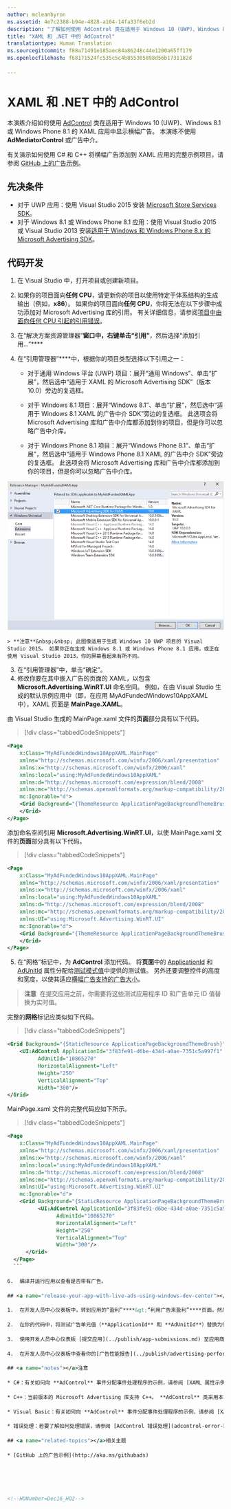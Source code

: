 ```yaml
---
author: mcleanbyron
ms.assetid: 4e7c2388-b94e-4828-a104-14fa33f6eb2d
description: "了解如何使用 AdControl 类在适用于 Windows 10 (UWP)、Windows 8.1 或 Windows Phone 8.1 的 XAML 应用中显示横幅广告。"
title: "XAML 和 .NET 中的 AdControl"
translationtype: Human Translation
ms.sourcegitcommit: f88a71491e185aec84a86248c44e1200a65ff179
ms.openlocfilehash: f68171524fc535c5c4b855305898d56b1731182d

---
```


# <a name="adcontrol-in-xaml-and-net"></a>XAML 和 .NET 中的 AdControl


本演练介绍如何使用 [AdControl](https://msdn.microsoft.com/library/windows/apps/microsoft.advertising.winrt.ui.adcontrol.aspx) 类在适用于 Windows 10 (UWP)、Windows 8.1 或 Windows Phone 8.1 的 XAML 应用中显示横幅广告。 本演练不使用 **AdMediatorControl** 或广告中介。

有关演示如何使用 C# 和 C++ 将横幅广告添加到 XAML 应用的完整示例项目，请参阅 [GitHub 上的广告示例](http://aka.ms/githubads)。

## <a name="prerequisites"></a>先决条件

* 对于 UWP 应用：使用 Visual Studio 2015 安装 [Microsoft Store Services SDK](http://aka.ms/store-em-sdk)。
* 对于 Windows 8.1 或 Windows Phone 8.1 应用：使用 Visual Studio 2015 或 Visual Studio 2013 安装[适用于 Windows 和 Windows Phone 8.x 的 Microsoft Advertising SDK](http://aka.ms/store-8-sdk)。

## <a name="code-development"></a>代码开发

1. 在 Visual Studio 中，打开项目或创建新项目。

2. 如果你的项目面向**任何 CPU**，请更新你的项目以使用特定于体系结构的生成输出（例如，**x86**）。 如果你的项目面向**任何 CPU**，你将无法在以下步骤中成功添加对 Microsoft Advertising 库的引用。 有关详细信息，请参阅[项目中由面向任何 CPU 引起的引用错误](known-issues-for-the-advertising-libraries.md#reference_errors)。

1.  在“解决方案资源管理器”****窗口中，右键单击“引用”****，然后选择“添加引用...”****

2.  在“引用管理器”****中，根据你的项目类型选择以下引用之一：

    -   对于通用 Windows 平台 (UWP) 项目：展开“通用 Windows”、单击“扩展”，然后选中“适用于 XAML 的 Microsoft Advertising SDK”（版本 10.0）旁边的复选框。

    -   对于 Windows 8.1 项目：展开“Windows 8.1”、单击“扩展”，然后选中“适用于 Windows 8.1 XAML 的广告中介 SDK”旁边的复选框。 此选项会将 Microsoft Advertising 库和广告中介库都添加到你的项目，但是你可以忽略广告中介库。

    -   对于 Windows Phone 8.1 项目：展开“Windows Phone 8.1”、单击“扩展”，然后选中“适用于 Windows Phone 8.1 XAML 的广告中介 SDK”旁边的复选框。 此选项会将 Microsoft Advertising 库和广告中介库都添加到你的项目，但是你可以忽略广告中介库。

  ![addreferences](images/13-a84c026e-b283-44f2-8816-f950a1ef89aa.png)

    > **注意**&nbsp;&nbsp; 此图像适用于生成 Windows 10 UWP 项目的 Visual Studio 2015。 如果你正在生成 Windows 8.1 或 Windows Phone 8.1 应用，或正在使用 Visual Studio 2013，你的屏幕看起来有所不同。

3.  在“引用管理器”中，单击“确定”。
4.  修改你要在其中嵌入广告的页面的 XAML，以包含 **Microsoft.Advertising.WinRT.UI** 命名空间。 例如，在由 Visual Studio 生成的默认示例应用中（即，在应用 MyAdFundedWindows10AppXAML 中），XAML 页面是 **MainPage.XAML**。

  由 Visual Studio 生成的 MainPage.xaml 文件的**页面**部分具有以下代码。

  > [!div class="tabbedCodeSnippets"]
  ``` xml
  <Page
      x:Class="MyAdFundedWindows10AppXAML.MainPage"
      xmlns="http://schemas.microsoft.com/winfx/2006/xaml/presentation"
      xmlns:x="http://schemas.microsoft.com/winfx/2006/xaml"
      xmlns:local="using:MyAdFundedWindows10AppXAML"
      xmlns:d="http://schemas.microsoft.com/expression/blend/2008"
      xmlns:mc="http://schemas.openxmlformats.org/markup-compatibility/2006"
      mc:Ignorable="d">
      <Grid Background="{ThemeResource ApplicationPageBackgroundThemeBrush}">
      </Grid>
  </Page>
  ```

  添加命名空间引用 **Microsoft.Advertising.WinRT.UI**，以使 MainPage.xaml 文件的**页面**部分具有以下代码。

  > [!div class="tabbedCodeSnippets"]
  ``` xml
  <Page
      x:Class="MyAdFundedWindows10AppXAML.MainPage"
      xmlns="http://schemas.microsoft.com/winfx/2006/xaml/presentation"
      xmlns:x="http://schemas.microsoft.com/winfx/2006/xaml"
      xmlns:local="using:MyAdFundedWindows10AppXAML"
      xmlns:d="http://schemas.microsoft.com/expression/blend/2008"
      xmlns:mc="http://schemas.openxmlformats.org/markup-compatibility/2006"
      xmlns:UI="using:Microsoft.Advertising.WinRT.UI"
      mc:Ignorable="d">
      <Grid Background="{ThemeResource ApplicationPageBackgroundThemeBrush}">
      </Grid>
  </Page>
  ```

5. 在“网格”标记中，为 **AdControl** 添加代码。 将**页面**中的 [ApplicationId](https://msdn.microsoft.com/library/windows/apps/microsoft.advertising.winrt.ui.adcontrol.applicationid.aspx) 和 [AdUnitId](https://msdn.microsoft.com/library/windows/apps/microsoft.advertising.winrt.ui.adcontrol.adunitid.aspx) 属性分配给[测试模式值](test-mode-values.md)中提供的测试值。 另外还要调整控件的高度和宽度，以使其适应[横幅广告支持的广告大小](supported-ad-sizes-for-banner-ads.md)。

  > **注意**&nbsp;&nbsp;在提交应用之前，你需要将这些测试应用程序 ID 和广告单元 ID 值替换为实时值。

  完整的**网格**标记应类似如下代码。

  > [!div class="tabbedCodeSnippets"]
  ``` xml
  <Grid Background="{StaticResource ApplicationPageBackgroundThemeBrush}">
      <UI:AdControl ApplicationId="3f83fe91-d6be-434d-a0ae-7351c5a997f1"
            AdUnitId="10865270"
            HorizontalAlignment="Left"
            Height="250"
            VerticalAlignment="Top"
            Width="300"/>
  </Grid>
  ```

  MainPage.xaml 文件的完整代码应如下所示。

  > [!div class="tabbedCodeSnippets"]
  ``` xml
  <Page
      x:Class="MyAdFundedWindows10AppXAML.MainPage"
      xmlns="http://schemas.microsoft.com/winfx/2006/xaml/presentation"
      xmlns:x="http://schemas.microsoft.com/winfx/2006/xaml"
      xmlns:local="using:MyAdFundedWindows10AppXAML"
      xmlns:d="http://schemas.microsoft.com/expression/blend/2008"
      xmlns:mc="http://schemas.openxmlformats.org/markup-compatibility/2006"
      xmlns:UI="using:Microsoft.Advertising.WinRT.UI"
      mc:Ignorable="d">
      <Grid Background="{StaticResource ApplicationPageBackgroundThemeBrush}">
            <UI:AdControl ApplicationId="3f83fe91-d6be-434d-a0ae-7351c5a997f1"
                  AdUnitId="10865270"
                  HorizontalAlignment="Left"
                  Height="250"
                  VerticalAlignment="Top"
                  Width="300"/>
        </Grid>
    </Page>
    ```

6.  编译并运行应用以查看是否带有广告。

## <a name="release-your-app-with-live-ads-using-windows-dev-center"></a>使用 Windows 开发人员中心发布带有实时广告的应用

1.  在开发人员中心仪表板中，转到应用的“盈利”****&gt;“利用广告来盈利”****页面，然后[创建独立的 Microsoft Advertising 单元](../publish/monetize-with-ads.md)。 对于广告单元类型，请指定“横幅”****。 记下广告单元 ID 和应用程序 ID。

2.  在你的代码中，将测试广告单元值（**ApplicationId** 和 **AdUnitId**）替换为你在开发人员中心生成的实时值。

3.  使用开发人员中心仪表板 [提交应用](../publish/app-submissions.md) 至应用商店。

4.  在开发人员中心仪表板中查看你的[广告性能报告](../publish/advertising-performance-report.md)。

## <a name="notes"></a>注意

* C#：有关如何向 **AdControl** 事件分配事件处理程序的示例，请参阅 [XAML 属性示例](xaml-properties-example.md)。 有关介绍采用 C# 编写的事件处理程序的示例代码，请参阅 [C# 中的 AdControl 事件](adcontrol-events-in-c.md)。

* C++：当前版本的 Microsoft Advertising 库支持 C++。 **AdControl** 类采用本机 C++ 实现，并且不会加载 .NET CLR。 有关演示如何在 C++ 中使用 **AdControl** 的代码示例，请参阅 [GitHub 上的广告示例](http://aka.ms/githubads)。

* Visual Basic：有关如何向 **AdControl** 事件分配事件处理程序的示例，请参阅 [XAML 属性示例](xaml-properties-example.md)。

* 错误处理：若要了解如何处理错误，请参阅 [AdControl 错误处理](adcontrol-error-handling.md)。

## <a name="related-topics"></a>相关主题

* [GitHub 上的广告示例](http://aka.ms/githubads)

 



<!--HONumber=Dec16_HO2-->


